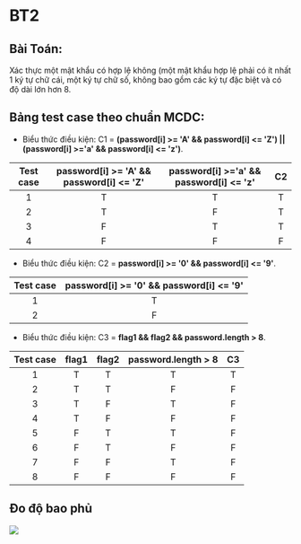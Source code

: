 ﻿# BT2
## Bài Toán:
Xác thực một mật khẩu có hợp lệ không (một mật khẩu hợp lệ phải có ít nhất 1 ký tự chữ cái, một ký tự chữ số, không bao gồm các ký tự đặc biệt và có độ dài lớn hơn 8.
## Bảng test case theo chuẩn MCDC:

+ Biểu thức điều kiện: C1 = **(password[i] >= 'A' && password[i] <= 'Z') || (password[i] >='a' && password[i] <= 'z')**.

| Test case | password[i] >= 'A' && password[i] <= 'Z' | password[i] >='a' && password[i] <= 'z' | C2 |
|:---------:|:----------------------------------------:|:---------------------------------------:|:--:|
| 1 | T | T | T |
| 2 | T | F | T |
| 3 | F | T | T |
| 4 | F | F | F |

+ Biểu thức điều kiện: C2 = **password[i] >= '0' && password[i] <= '9'**.

| Test case | password[i] >= '0' && password[i] <= '9' |
|:---------:|:----------------------------------------:|
| 1 | T | 
| 2 | F |

	
+ Biểu thức điều kiện: C3 = **flag1 && flag2 && password.length > 8**.

| Test case | flag1 | flag2 | password.length > 8 | C3 |
|:---------:|:-----:|:-----:|:-------------------:|:--:|
| 1 | T | T | T | T |
| 2 | T | T | F | F |
| 3 | T | F | T | F |
| 4 | T | F | F | F |
| 5 | F | T | T | F |
| 6 | F | T | F | F |
| 7 | F | F | T | F |
| 8 | F | F | F | F |

## Đo độ bao phủ
<img src="https://github.com/chinhlv95/int3117-2016/blob/master/NguyenNgocTu/BT2/Image/Cover.png">
